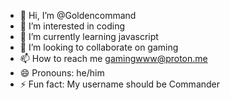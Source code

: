 - 👋 Hi, I’m @Goldencommand
- 👀 I’m interested in coding
- 🌱 I’m currently learning javascript
- 💞️ I’m looking to collaborate on gaming
- 📫 How to reach me gamingwww@proton.me
- 😄 Pronouns: he/him
- ⚡ Fun fact: My username should be Commander

<!---
Goldencommand/Goldencommand is a ✨ special ✨ repository because its `README.md` (this file) appears on your GitHub profile.
You can click the Preview link to take a look at your changes.
--->
